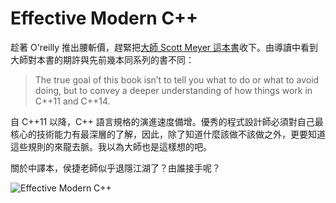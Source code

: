 # Effective Modern C++

趁著 O'reilly 推出腰斬價，趕緊把[大師 Scott Meyer 這本書][Effective Modern C++]收下。由導讀中看到大師對本書的期許與先前幾本同系列的書不同：

>The true goal of this book isn’t to tell you what to do or what to avoid doing, but to
convey a deeper understanding of how things work in C++11 and C++14.

自 C++11 以降，C++ 語言規格的演進速度備增。優秀的程式設計師必須對自己最核心的技術能力有最深層的了解，因此，除了知道什麼該做不該做之外，更要知道這些規則的來龍去脈。我以為大師也是這樣想的吧。 

關於中譯本，侯捷老師似乎退隱江湖了？由誰接手呢？

![Effective Modern C++](https://dl.dropboxusercontent.com/u/367600/blog_assets/20140805_book_EffectiveModernCpp.jpg)

[Effective Modern C++]:http://shop.oreilly.com/product/0636920033707.do#